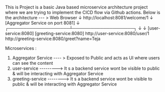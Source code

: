 This is Project is a basic Java based microservice architecture project where we are trying to implement the CICD flow via Github actions.
Below is the architecture  --- >
                               Web Browser
                                   ↓
                       http://localhost:8081/welcome/1
                                   ↓
              [Aggregator Service on port 8081]
                             ↓
        ┌────────────────────┴────────────────────┐
        ↓                                                      ↓
[user-service:8080]                                   [greeting-service:8080]
http://user-service:8080/user/1                 http://greeting-service:8080/greet?name=Teja

Microservices :
  1) Aggregator Service ---- > Exposed to Public and acts as UI where users can see the content
  2) user-service   ---------> It s a backend service wont be visible to public & will be interacting with Aggregator Service
  3) greeting-service  --------> It s a backend service wont be visible to public & will be interacting with Aggregator Service
